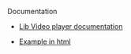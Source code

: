 Documentation
- [Lib Video player documentation](lib/videoplayer/README.md)

- [Example in html](example.html)